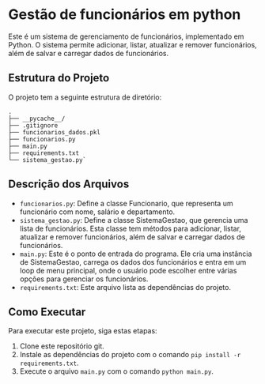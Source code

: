 # Gestão de funcionários em python
Este é um sistema de gerenciamento de funcionários, implementado em Python. O sistema permite adicionar, listar, atualizar e remover funcionários, além de salvar e carregar dados de funcionários.

## Estrutura do Projeto

O projeto tem a seguinte estrutura de diretório:
```
.
├── __pycache__/
├── .gitignore
├── funcionarios_dados.pkl
├── funcionarios.py
├── main.py
├── requirements.txt
└── sistema_gestao.py`
```

## Descrição dos Arquivos

- `funcionarios.py`: Define a classe Funcionario, que representa um funcionário com nome, salário e departamento.
- `sistema_gestao.py`: Define a classe SistemaGestao, que gerencia uma lista de funcionários. Esta classe tem métodos para adicionar, listar, atualizar e remover funcionários, além de salvar e carregar dados de funcionários.
- `main.py`: Este é o ponto de entrada do programa. Ele cria uma instância de SistemaGestao, carrega os dados dos funcionários e entra em um loop de menu principal, onde o usuário pode escolher entre várias opções para gerenciar os funcionários.
- `requirements.txt`: Este arquivo lista as dependências do projeto.

## Como Executar

Para executar este projeto, siga estas etapas:

1. Clone este repositório git.
2. Instale as dependências do projeto com o comando `pip install -r requirements.txt`.
3. Execute o arquivo `main.py` com o comando `python main.py`.

